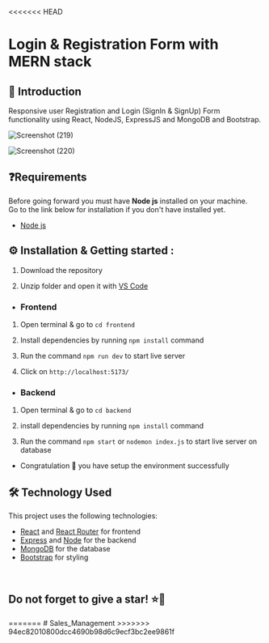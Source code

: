 <<<<<<< HEAD
# Login & Registration Form with MERN stack

## 👋 Introduction

Responsive user Registration and Login (SignIn & SignUp) Form functionality using React, NodeJS, ExpressJS and MongoDB and Bootstrap.


![Screenshot (219)](https://github.com/AkshataGanbote/Registration_Login_Form_MERN_Stack/assets/117456092/442bbe2d-cda7-4d5c-a156-9e9cc9b3f108)

![Screenshot (220)](https://github.com/AkshataGanbote/Registration_Login_Form_MERN_Stack/assets/117456092/01b04452-4e8b-4a24-b680-28c93f2c7550)


## ❓Requirements

Before going forward you must have **Node js** installed on your machine.  
Go to the link below for installation if you don't have installed yet.

- [Node js](https://nodejs.org/en/download)


## ⚙️ Installation & Getting started :

1. Download the repository

2. Unzip folder and open it with [VS Code](https://code.visualstudio.com/)

- <h3> Frontend

1. Open terminal & go to `cd frontend`

2. Install dependencies by running `npm install` command

3. Run the command `npm run dev` to start live server

4. Click on `http://localhost:5173/`

- <h3>Backend

1. Open terminal & go to `cd backend` 

2. install dependencies by running `npm install` command

3. Run the command `npm start` or `nodemon index.js` to start live server on database


- Congratulation 🎉 you have setup the environment successfully



## 🛠️ Technology Used

This project uses the following technologies:

- [React](https://reactjs.org) and [React Router](https://reacttraining.com/react-router/) for frontend
- [Express](http://expressjs.com/) and [Node](https://nodejs.org/en/) for the backend
- [MongoDB](https://www.mongodb.com/) for the database
- [Bootstrap](https://getbootstrap.com/) for styling

<br/>

<h2> Do not forget to give a star! ⭐🤗 </h2>
=======
# Sales_Management
>>>>>>> 94ec82010800dcc4690b98d6c9ecf3bc2ee9861f
